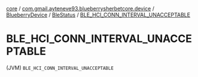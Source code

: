[core](../../../index.md) / [com.gmail.ayteneve93.blueberrysherbetcore.device](../../index.md) / [BlueberryDevice](../index.md) / [BleStatus](index.md) / [BLE_HCI_CONN_INTERVAL_UNACCEPTABLE](./-b-l-e_-h-c-i_-c-o-n-n_-i-n-t-e-r-v-a-l_-u-n-a-c-c-e-p-t-a-b-l-e.md)

# BLE_HCI_CONN_INTERVAL_UNACCEPTABLE

(JVM) `BLE_HCI_CONN_INTERVAL_UNACCEPTABLE`